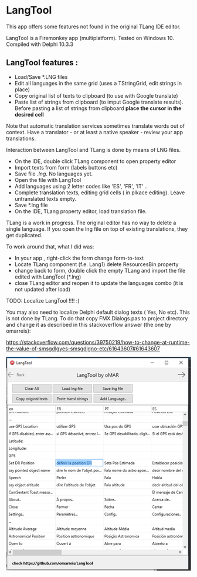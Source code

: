 # LangTool
This app offers some features not found in the original TLang IDE editor.

LangTool is a Firemonkey app (multiplatform). Tested on Windows 10.
Compiled with Delphi 10.3.3

## LangTool  features :
* Load/Save *.LNG files 
* Edit all languages in the same grid (uses a TStringGrid, edit strings in place)
* Copy original list of texts to clipboard (to use with Google translate) 
* Paste list of strings from clipboard (to imput Google translate results). 
  Before pasting a list of strings from clipboard **place the cursor in the desired cell**
  
Note that automatic translation services sometimes translate words out of context.
Have a translator - or at least a native speaker - review your app translations.

Interaction between LangTool and TLang is done by means of LNG files.

* On the IDE, double click TLang component to open property editor
* Import texts from form (labels buttons etc)
* Save file *.lng*. No languages yet.
* Open the file with LangTool
* Add languages using 2 letter codes like 'ES', 'FR', 'IT' .. 
* Complete translation texts, editing grid cells ( in plkace editing). 
Leave untranslated texts empty. 
* Save *.lng file
* On the IDE, TLang property editor, load translation file.

TLang is a work in progress. The original editor has no way 
to delete a single language. If you open the lng file 
on top of existing translations, they get duplicated.

To work around that, what I did was:

* In your app , right-click the form change form-to-text 
* Locate TLang component (f.e. Lang1) delete ResourcesBin property 
* change back to form, double click the empty TLang and import the file edited with LangTool (*.lng)
* close TLang editor and reopen it to update the languages combo (it is not updated after load)


TODO: Localize LangTool !!!!   :)

You may also need to localize Delphi default dialog texts ( Yes, No etc). This is not done by TLang.
To do that copy FMX.Dialogs.pas to project directory and change it 
as described in this stackoverflow answer (the one by omarreis):

https://stackoverflow.com/questions/39750219/how-to-change-at-runtime-the-value-of-smsgdlgyes-smsgdlgno-etc/61643607#61643607

![LangTool screen screenshot](LangToolShot.png)

